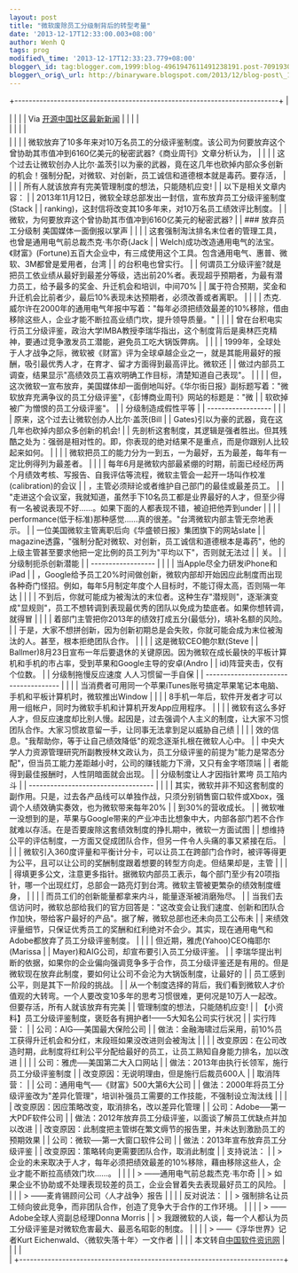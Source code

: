 ```yaml
--- 
layout: post 
title: "微软废除员工分级制背后的转型考量" 
date: '2013-12-17T12:33:00.003+08:00' 
author: Wenh Q
tags: prog
modified\_time: '2013-12-17T12:33:23.779+08:00' 
blogger\_id: tag:blogger.com,1999:blog-4961947611491238191.post-7091930770914078925
blogger\_orig\_url: http://binaryware.blogspot.com/2013/12/blog-post\_1494.html
---
```

+--------------------------------------------------------------------------+
| <div>                                                                    |
|                                                                          |
| Via [开源中国社区最新新闻](http://www.oschina.net/?from=rss)             |
|                                                                          |
| </div>                                                                   |
|                                                                          |
| <div style="font-size: 14px; margin-top: 5px;">                          |
|                                                                          |
| 微软放弃了10多年来对10万名员工的分级评鉴制度。该公司为何要放弃这个曾协助其市值冲到6160亿美元的秘密武器?《商业周刊》文章分析认为， |
|                                                                          |
| 这个过去让微软创办人比尔·盖茨引以为豪的武器，竟在这几年也砍掉内部众多创新的机会！强制分配，对微软、对创新，员工诚信和道德根本就是毒药。要存活， |
|                                                                          |
| 所有人就该放弃有完美管理制度的想法，只能随机应变!
                       |
| 以下是相关文章内容：
                                                    |
| 2013年11月12日，微软全球总部发出一封信，宣布放弃员工分级评鉴制度(Stack   |
| ranking)，这封信将改变其10多年来，对10万名员工绩效评比制度。
            |
| 微软，为何要放弃这个曾协助其市值冲到6160亿美元的秘密武器?
               |
| ### 放弃员工分级制 美国媒体一面倒报以掌声                                |
|                                                                          |
| 这套强制淘汰排名末位者的管理工具，也曾是通用电气前总裁杰克·韦尔奇(Jack   |
| Welch)成功改造通用电气的法宝。《财富》(Fortune)五百大企业中，有三成使用这个工具。包含通用电气、惠普、微软、3M都曾是爱用者，台湾 |
| 的台积电也曾实行。
                                                      |
| 何谓员工分级评鉴?就是把员工依业绩从最好到最差分等级，选出前20%者。表现超乎预期者，为最有潜力员工，给予最多的奖金、升迁机会和培训，中间70% |
| 属于符合预期，奖金和升迁机会比前者少，最后10%表现未达预期者，必须改善或者离职。
 |
|                                                                          |
| 杰克.威尔许在2000年的通用电气年报中写着："每年必须把绩效最差的10%移除，借由移除这些人，企业才能不断拉高业绩门坎，提升领导质量。"
 |
|                                                                          |
| 曾在台积电实行员工分级评鉴，政治大学IMBA教授李瑞华指出，这个制度背后是奥林匹克精神，要通过竞争激发员工潜能，避免员工吃大锅饭弊病。
 |
|                                                                          |
| 1999年，全球处于人才战争之际，微软被《财富》评为全球卓越企业之一，就是其能用最好的报酬，吸引最优秀人才，在育才、留才方面得到最高评比。微软还 |
| 做过内部员工调查，结果显示"高绩效员工喜欢明确工作目标，清楚知道自己表现"。
 |
|                                                                          |
| 但，这次微软一宣布放弃，美国媒体却一面倒地叫好。《华尔街日报》副标题写着："微软放弃充满争议的员工分级评鉴"，《彭博商业周刊》网站的标题是："微 |
| 软砍掉被广为憎恨的员工分级评鉴"。
                                       |
| 分级制造成假性平等                                                       |
| ------------------                                                       |
|                                                                          |
| 原来，这个过去让微软创办人比尔·盖茨(Bill                                 |
| Gates)引以为豪的武器，竟在这几年也砍掉内部众多创新的机会!
               |
| 先剖析这套制度，其逻辑是强者胜出。但其残酷之处为：强弱是相对性的。即，你表现的绝对结果不是重点，而是你跟别人比较起来如何。
 |
|                                                                          |
| 微软把员工的能力分为一到五，一为最好，五为最差，每年有一定比例得列为最差者。
 |
|                                                                          |
| 每年6月是微软内部最紧绷的时期，前面已经经历两个月绩效考核、写报告、自我评估等流程，微软主管会一起开一场叫作校准(calibration)的会议 |
| ，主管必须辩论或者维护自己部门的最佳或最差员工。
                        |
| "走进这个会议室，我就知道，虽然手下10名员工都是业界最好的人才，但至少得有一名被说表现不好……。如果下面的人都表现不错，被迫把他弄到under |
|                                                                          |
| performance(低于标准)那种感觉……真的很差。"台湾微软内部主管无奈地表示。
  |
| 一位美国微软主管离职后向《华盛顿日报》集团旗下的网站slate                |
| magazine透露，"强制分配对微软、对创新，员工诚信和道德根本是毒药"，他的上级主管甚至要求他把一定比例的员工列为"平均以下"，否则就无法过 |
| 关。
                                                                    |
| 分级制扼杀创新潜能                                                       |
| ------------------                                                       |
|                                                                          |
| 当Apple尽全力研发iPhone和iPad                                            |
| ，Google给予员工20%时间做创新，微软内部却开始因应此制度而出现各种奇门怪招。例如，每年5月制定年度个人目标时，不能订得太高，否则隔一年达 |
|                                                                          |
| 不到后，你就可能成为被淘汰的末位者。这种生存"潜规则"，逐渐演变成"显规则"，员工不想转调到表现最优秀的团队以免成为垫底者。如果你想转调，就得冒 |
|                                                                          |
| 着部门主管把你2013年的绩效打成五分(最低分)，填补名额的风险。
            |
| 于是，大家不想拼创新，因为创新初期总是会失败，你就可能会成为末位被淘汰的人。甚至，根本拒绝团队合作。
 |
|                                                                          |
| 这是微软CEO鲍尔默(Steve                                                  |
| Ballmer)8月23日宣布一年后要退休的关键原因。因为微软在成长最快的平板计算机和手机的市占率，受到苹果和Google主导的安卓(Andro |
| id)阵营夹击，仅有个位数。
                                               |
| 分级制拖慢反应速度 人人习惯留一手自保                                    |
| -------------------------------------                                    |
|                                                                          |
| 当消费者可用同一个苹果iTunes账号搞定苹果笔记本电脑、手机和平板计算机时，微软推出Window |
|                                                                          |
| 8手机一年后，软件开发者才可以用一组帐户，同时为微软手机和计算机开发App应用程序。 |
|                                                                          |
| 微软有这么多好人才，但反应速度却比别人慢。起因是，过去强调个人主义的制度，让大家不习惯团队合作。大家习惯故意留一手，让同事无法拿到足以威胁自己绩 |
|                                                                          |
| 效的信息。"我帮助你，等于让自己绩效降低"的观念逐渐扎根在微软人心中。
    |
| 中央大学人力资源管理研究所副教授林文政认为，员工分级评鉴的前提为"能力是常态分配"，但当员工能力差距越小时，公司的赚钱能力下滑，又只有金字塔顶端 |
| 者能得到最佳报酬时，人性阴暗面就会出现。
                                |
| 分级制度让人才因指针累垮 员工陷内斗                                      |
| -----------------------------------                                      |
|                                                                          |
| 其实，微软并非不知这套制度的副作用。只是，过去各产品线可以单独作战，只须分别销售窗口软件或Xbox，强调个人绩效确实奏效，也为微软带来每年20% |
| 到30%的营收成长。
                                                       |
| 微软唯一没想到的是，苹果与Google带来的产业冲击比想象中大，内部各部门若不合作就难以存活。在是否要废除这套绩效制度的挣扎期中，微软一方面试图 |
| 想维持公平的评估制度，一方面又促成团队合作，但另一件令人头痛的事又紧接在后。
 |
|                                                                          |
| 微软引入360度评量和平衡计分卡，可以让员工在跨部门合作时，被评等得更为公平，且可以让公司的奖酬制度跟着想要的转型方向走。但结果却是，主管 |
|                                                                          |
| 得填更多公文，注意更多指针。据微软内部员工表示，每个部门至少有20项指针，哪一个出现红灯，总部会一路亮灯到台湾。微软主管被更繁杂的绩效制度缠身， |
|                                                                          |
| 而员工们的创新能量都拿来内斗，能量逐渐被消磨殆尽。
                      |
| 当我们去信访问时，微软总部给我们的官方回答是："这改变会让我们速度、创新和团队合作加快，带给客户最好的产品"。据了解，微软总部也还未向员工公布未 |
| 来绩效评量细节，只保证优秀员工的奖酬和红利绝对不会少。其实，现在通用电气和Adobe都放弃了员工分级评鉴制度。
 |
|                                                                          |
| 但近期，雅虎(Yahoo)CEO梅耶尔(Marissa                                     |
| Mayer)和AIG公司，却宣布要引入员工分级评鉴。
                             |
| 李瑞华提出判断的依据，如果你的企业偏向强调竞争多于合作，员工分级评鉴还是有用的。但是微软现在放弃此制度，要如何让公司不会沦为大锅饭制度，让最好的 |
| 员工感到公平，则是其下一阶段的挑战。
                                    |
| 从一个制度选择的背后，我们看到微软人才价值观的大转弯。一个人要改变10多年的思考习惯很难，更何况是10万人一起改。但要存活，所有人就该放弃有完美 |
| 管理制度的想法，只能随机应变!
                                           |
| 【小资料】员工分级评鉴制度，褒贬各有拥护者!——5大知名公司实行状况
        |
| 实行阵营：
                                                              |
| 公司：AIG──美国最大保险公司
                                             |
| 做法：金融海啸过后采用，前10%员工获得升迁机会和分红，末段班如果没改进则会被淘汰
 |
|                                                                          |
| 改变原因：在公司改造时期，此制度将红利公平分配给最好的员工，让员工熟知自身能力排名，加以改进
 |
|                                                                          |
| 公司：雅虎──美国第二大入口网站
                                          |
| 做法：2013年由执行长领军，施行员工分级评鉴制度
                          |
| 改变原因：无说明理由，但是施行后裁员600人
                               |
| 取消阵营：
                                                              |
| 公司：通用电气──《财富》500大第6大公司
                                  |
| 做法：2000年将员工分级评鉴改为"差异化管理"，培训补强员工需要的工作技能，不强制设立淘汰线
 |
|                                                                          |
| 改变原因：因应策略改变，取消排名，改以差异化管理
                        |
| 公司：Adobe──第一大PDF软件公司
                                          |
| 做法：2012年放弃员工分级评鉴，以面谈了解员工优缺点并加以改进
            |
| 改变原因：此制度把主管绑在繁文缛节的报告里，并未达到激励员工的预期效果
  |
| 公司：微软──第一大窗口软件公司
                                          |
| 做法：2013年宣布放弃员工分级评鉴
                                        |
| 改变原因：策略转向更需要团队合作，取消此制度
                            |
| 支持说法：
                                                              |
| > 企业的未来取决于人才，每年必须把绩效最差的10%移除，藉由移除这些人，企业才能不断拉高绩效门坎……。
 |
|                                                                          |
| > ——通用电气前总裁杰克·韦尔奇
                                           |
| > 如果企业不协助或不处理表现较差的员工，企业会冒着失去表现最好员工的风险。
 |
|                                                                          |
| > ——麦肯锡顾问公司〈人才战争〉报告                                       |
|                                                                          |
| 反对说法：
                                                              |
| > 强制排名让员工倾向彼此竞争，而非团队合作，创造了竞争大于合作的工作环境。
 |
|                                                                          |
| > ——Adobe全球人资副总经理Donna Morris
                                   |
| > 我跟微软的人谈，每一个人都认为员工分级评鉴是对微软危害最大、最恶名昭彰的制度。
 |
|                                                                          |
| > ——《浮华世界》记者Kurt Eichenwald、〈微软失落十年〉一文作者            |
|                                                                          |
| 本文转自[中国软件资讯网](http://www.cnsoftnews.com/)                     |
|                                                                          |
| </div>                                                                   |
+--------------------------------------------------------------------------+


